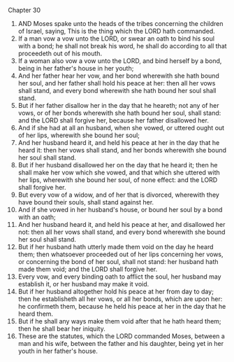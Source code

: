 

Chapter 30

1. AND Moses spake unto the heads of the tribes concerning the children of Israel, saying, This is the thing which the LORD hath commanded.
2. If a man vow a vow unto the LORD, or swear an oath to bind his soul with a bond; he shall not break his word, he shall do according to all that proceedeth out of his mouth.
3. If a woman also vow a vow unto the LORD, and bind herself by a bond, being in her father's house in her youth;
4. And her father hear her vow, and her bond wherewith she hath bound her soul, and her father shall hold his peace at her: then all her vows shall stand, and every bond wherewith she hath bound her soul shall stand.
5. But if her father disallow her in the day that he heareth; not any of her vows, or of her bonds wherewith she hath bound her soul, shall stand: and the LORD shall forgive her, because her father disallowed her.
6. And if she had at all an husband, when she vowed, or uttered ought out of her lips, wherewith she bound her soul;
7. And her husband heard it, and held his peace at her in the day that he heard it: then her vows shall stand, and her bonds wherewith she bound her soul shall stand.
8. But if her husband disallowed her on the day that he heard it; then he shall make her vow which she vowed, and that which she uttered with her lips, wherewith she bound her soul, of none effect: and the LORD shall forgive her.
9. But every vow of a widow, and of her that is divorced, wherewith they have bound their souls, shall stand against her.
10. And if she vowed in her husband's house, or bound her soul by a bond with an oath;
11. And her husband heard it, and held his peace at her, and disallowed her not: then all her vows shall stand, and every bond wherewith she bound her soul shall stand.
12. But if her husband hath utterly made them void on the day he heard them; then whatsoever proceeded out of her lips concerning her vows, or concerning the bond of her soul, shall not stand: her husband hath made them void; and the LORD shall forgive her.
13. Every vow, and every binding oath to afflict the soul, her husband may establish it, or her husband may make it void.
14. But if her husband altogether hold his peace at her from day to day; then he establisheth all her vows, or all her bonds, which are upon her: he confirmeth them, because he held his peace at her in the day that he heard them.
15. But if he shall any ways make them void after that he hath heard them; then he shall bear her iniquity.
16. These are the statutes, which the LORD commanded Moses, between a man and his wife, between the father and his daughter, being yet in her youth in her father's house.
